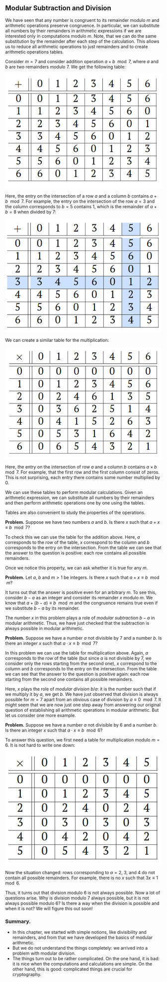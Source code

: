 ## Modular Subtraction and Division
We have seen that any number is congruent to its remainder modulo $m$ and arithmetic operations preserve congruence. In particular, we can substitute all numbers by their remainders in arithmetic expressions if we are interested only in computations modulo $m$. Note, that we can do the same substitution by the remainder after each step of the calculation. This allows us to reduce all arithmetic operations to just remainders and to create arithmetic operations tables.

Consider $m=7$ and consider addition operation $a + b \mod{7}$, where $a$ and $b$ are two remainders modulo $7$. We get the following table:

![](./fig-a_plus_b_mod7.png)

Here, the entry on the intersection of a row $a$ and a column $b$ contains $a + b \mod{7}$. For example, the entry on the intersection of the row $a=3$ and the column corresponds to $b=5$ contains $1$, which is the remainder of $a + b = 8$ when divided by $7$:

![](./fig-a_plus_b_mod7-2.png)

We can create a similar table for the multiplication:

![](./fig-a_mult_b_mod7.png)

Here, the entry on the intersection of row $a$ and a column $b$ contains $a \times b \mod{7}$. For example, that the first row and the first column consist of zeros. This is not surprising, each entry there contains some number multiplied by $0$.

We can use these tables to perform modular calculations. Given an arithmetic expression, we can substitute all numbers by their remainders and then perform arithmetic operations one by one using the tables.  

Tables are also convenient to study the properties of the operations.

__Problem.__ Suppose we have two numbers $a$ and $b$. Is there $x$ such that $a + x \equiv b \mod{7}$? 

To check this we can use the table for the addition above. Here, $a$ corresponds to the row of the table, $x$ correspond to the column and $b$ corresponds to the entry on the intersection. From the table we can see that the answer to the question is positive: each row contains all possible remainders.

Once we notice this property, we can ask whether it is true for any $m$.

__Problem.__ Let $a$, $b$ and $m>1$ be integers. Is there $x$ such that $a + x \equiv b \mod{m}$? 

It turns out that the answer is positive even for an arbitrary $m$. To see this, consider $b-a$ as an integer and consider its remainder $x$ modulo $m$. We know that $a + (b - a) \equiv b \mod{m}$ and the congruence remains true even if we substitute $b-a$ by its remainder.

The number $x$ in this problem plays a role of _modular subtraction_ $b-a$ in modular arithmetic. Thus, we have just checked that the subtraction is always possible in modular arithmetic.

__Problem.__ Suppose we have a number $a$ not divisible by $7$ and a number $b$. Is there an integer $x$ such that $a \cdot x \equiv b \mod{7}$? 

In this problem we can use the table for multiplication above. Again, $a$ corresponds to the row of the table (but since $a$ is not divisible by $7$, we consider only the rows starting from the second one), $x$ correspond to the column and $b$ corresponds to the entry on the intersection. From the table we can see that the answer to the question is positive again: each row starting from the second one contains all possible remainders.

Here, $x$ plays the role of _modular division_ $b/a$: it is the number such that if we multiply it by $a$, we get $b$. We have just observed that division is always possible for $m = 7$ apart from an obvious case of division by $a \equiv 0 \mod{7}$. It might seem that we are now just one step away from answering our original question of establishing all arithmetic operations in modular arithmetic. But let us consider one more example. 

__Problem.__ Suppose we have a number $a$ not divisible by $6$ and a number $b$. Is there an integer $x$ such that $a \cdot x \equiv b \mod{6}$? 

To answer this question, we first need a table for multiplication modulo $m=6$. It is not hard to write one down:

![](./fig-a_mult_b_mod6.png)

Now the situation changed: rows corresponding to $a=2$, $3$, and $4$ do not contain all possible remainders. For example, there is no $x$ such that $3x \equiv 1 \mod{6}$.

Thus, it turns out that division modulo $6$ is not always possible. Now a lot of questions arise. Why is division modulo $7$ always possible, but it is not always possible modulo $6$? Is there a way when the division is possible and when it is not? We will figure this out soon!

### Summary.
- In this chapter, we started with simple notions, like divisibility and remainders, and from that we have developed the basics of modular arithmetic.
- But we do not understand the things completely: we arrived into a problem with modular division.
- The things turn out to be rather complicated. On the one hand, it is bad: it is nice when the computations and calculations are simple. On the other hand, this is good: complicated things are crucial for cryptography.
    
